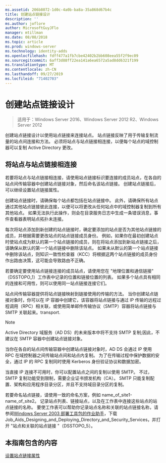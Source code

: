 ```yaml
---
ms.assetid: 206b8072-1d0c-4a0b-ba8a-35a868d67b4c
title: 创建站点链接设计
description: ''
ms.author: joflore
author: MicrosoftGuyJFlo
manager: mtillman
ms.date: 08/08/2018
ms.topic: article
ms.prod: windows-server
ms.technology: identity-adds
ms.openlocfilehash: fdff477a1fb7cbe42402b2bb608eea55f2f9ec09
ms.sourcegitcommit: 6aff3d88ff22ea141a6ea6572a5ad8dd6321f199
ms.translationtype: MT
ms.contentlocale: zh-CN
ms.lasthandoff: 09/27/2019
ms.locfileid: "71402703"
---
```

# <a name="creating-a-site-link-design"></a>创建站点链接设计

>适用于：Windows Server 2016、Windows Server 2012 R2、Windows Server 2012

创建站点链接设计以使用站点链接来连接站点。 站点链接反映了用于传输复制流量的站点间连接和方法。 必须将站点与站点链接相连接，以便每个站点的域控制器可以复制 Active Directory 更改。  
  
## <a name="connecting-sites-with-site-links"></a>将站点与站点链接相连接

若要将站点与站点链接相连接，请使用站点链接标识要连接的成员站点，在各自的站点间传输容器中创建站点链接对象，然后命名该站点链接。 创建站点链接后，可以继续设置站点链接属性。  
  
创建站点链接时，请确保每个站点都包括在站点链接中。 此外，请确保所有站点通过其他站点链接彼此连接，以便可以将更改从任何站点中的域控制器复制到所有其他站点。 如果无法执行此操作，则会在目录服务日志中生成一条错误消息，事件查看器表明站点拓扑未连接。  
  
每次将站点添加到新创建的站点链接时，确定要添加的站点是否为其他站点链接的成员，并根据需要更改站点的站点链接成员身份。 例如，如果你在最初创建站点时使站点成为默认的第一个站点链接的成员，则在将站点添加到新站点链接之后，请确保从默认的第一个站点链接中删除该站点。 如果未从默认的第一个站点链接中删除该站点，则知识一致性检查器（KCC）将根据这两个站点链接的成员身份作出路由决策，这可能会导致路由不正确。  
  
若要确定要使用站点链接连接的成员站点，请使用您在 "地理位置和通信链接" （DSSTOPO_1）工作表中记录的位置和链接位置的列表。 如果多个站点具有相同的连接和可用性，则可以使用同一站点链接连接它们。  
  
站点间传输容器提供将站点链接映射到链接使用的传输的方法。 当你创建站点链接对象时，你可以在 IP 容器中创建它，该容器将站点链接与通过 IP 传输的远程过程调用（RPC）相关联，或使用简单邮件传输协议（SMTP）容器将站点链接与 SMTP 关联起来。transport.  
  
> [!NOTE]  
> Active Directory 域服务（AD DS）的未来版本中将不支持 SMTP 复制;因此，不建议在 SMTP 容器中创建站点链接对象。  
  
当你在各自的站点间传输容器中创建站点链接对象时，AD DS 会通过 IP 使用 RPC 在域控制器之间传输站点间和站点内复制。 为了在传输过程中保护数据的安全，通过 IP 的 RPC 复制同时使用 Kerberos 身份验证协议和数据加密。  
  
当直接 IP 连接不可用时，你可以配置站点之间的复制以使用 SMTP。 不过，SMTP 复制功能受到限制，需要企业证书颁发机构（CA）。 SMTP 只能复制配置、架构和应用程序目录分区，并且不支持域目录分区的复制。  
  
若要命名站点链接，请使用一致的命名方案，例如 name_of_site1-name_of_site2。 记录站点列表、链接站点，以及在工作表中连接这些站点的站点链接的名称。 要使工作表可以帮助你记录站点名称和关联的站点链接名称，请参阅[Windows Server 2003 部署工具包的作业助手](https://go.microsoft.com/fwlink/?LinkID=102558)，下载 Job_Aids_Designing_and_Deploying_Directory_and_Security_Services，并打开 "站点和关联的站点链接 "（DSSTOPO_5）。  
  
## <a name="in-this-guide"></a>本指南包含的内容

[设置站点链接属性](Setting-Site-Link-Properties.md)  
